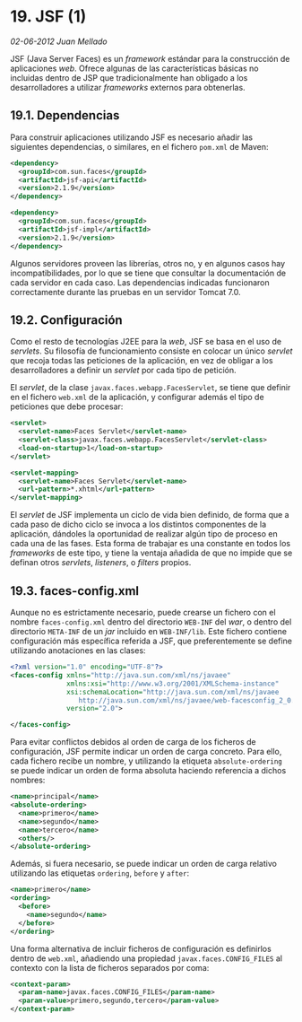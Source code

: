 # 19. JSF (1)

_02-06-2012_ _Juan Mellado_

JSF (Java Server Faces) es un _framework_ estándar para la construcción de aplicaciones _web_. Ofrece algunas de las características básicas no incluidas dentro de JSP que tradicionalmente han obligado a los desarrolladores a utilizar _frameworks_ externos para obtenerlas.

## 19.1. Dependencias

Para construir aplicaciones utilizando JSF es necesario añadir las siguientes dependencias, o similares, en el fichero ```pom.xml``` de Maven:

```xml
<dependency>
  <groupId>com.sun.faces</groupId>
  <artifactId>jsf-api</artifactId>
  <version>2.1.9</version>
</dependency>

<dependency>
  <groupId>com.sun.faces</groupId>
  <artifactId>jsf-impl</artifactId>
  <version>2.1.9</version>
</dependency>
```

Algunos servidores proveen las librerías, otros no, y en algunos casos hay incompatibilidades, por lo que se tiene que consultar la documentación de cada servidor en cada caso. Las dependencias indicadas funcionaron correctamente durante las pruebas en un servidor Tomcat 7.0.

## 19.2. Configuración

Como el resto de tecnologías J2EE para la _web_, JSF se basa en el uso de _servlets_. Su filosofía de funcionamiento consiste en colocar un único _servlet_ que recoja todas las peticiones de la aplicación, en vez de obligar a los desarrolladores a definir un _servlet_ por cada tipo de petición.

El _servlet_, de la clase ```javax.faces.webapp.FacesServlet```, se tiene que definir en el fichero ```web.xml``` de la aplicación, y configurar además el tipo de peticiones que debe procesar:

```xml
<servlet>
  <servlet-name>Faces Servlet</servlet-name>
  <servlet-class>javax.faces.webapp.FacesServlet</servlet-class>
  <load-on-startup>1</load-on-startup>
</servlet>

<servlet-mapping>
  <servlet-name>Faces Servlet</servlet-name>
  <url-pattern>*.xhtml</url-pattern>
</servlet-mapping>
```

El _servlet_ de JSF implementa un ciclo de vida bien definido, de forma que a cada paso de dicho ciclo se invoca a los distintos componentes de la aplicación, dándoles la oportunidad de realizar algún tipo de proceso en cada una de las fases. Esta forma de trabajar es una constante en todos los _frameworks_ de este tipo, y tiene la ventaja añadida de que no impide que se definan otros _servlets_, _listeners_, o _filters_ propios.

## 19.3. faces-config.xml

Aunque no es estrictamente necesario, puede crearse un fichero con el nombre ```faces-config.xml``` dentro del directorio ```WEB-INF``` del _war_, o dentro del directorio ```META-INF``` de un _jar_ incluido en ```WEB-INF/lib```. Este fichero contiene configuración más específica referida a JSF, que preferentemente se define utilizando anotaciones en las clases:

```xml
<?xml version="1.0" encoding="UTF-8"?>
<faces-config xmlns="http://java.sun.com/xml/ns/javaee" 
              xmlns:xsi="http://www.w3.org/2001/XMLSchema-instance"
              xsi:schemaLocation="http://java.sun.com/xml/ns/javaee
                 http://java.sun.com/xml/ns/javaee/web-facesconfig_2_0.xsd"
              version="2.0">

</faces-config>
```

Para evitar conflictos debidos al orden de carga de los ficheros de configuración, JSF permite indicar un orden de carga concreto. Para ello, cada fichero recibe un nombre, y utilizando la etiqueta ```absolute-ordering``` se puede indicar un orden de forma absoluta haciendo referencia a dichos nombres:

```xml
<name>principal</name>
<absolute-ordering>
  <name>primero</name>
  <name>segundo</name>
  <name>tercero</name>
  <others/>
</absolute-ordering>
```

Además, si fuera necesario, se puede indicar un orden de carga relativo utilizando las etiquetas ```ordering```, ```before``` y ```after```:

```xml
<name>primero</name>
<ordering>
  <before>
    <name>segundo</name>
  </before>
</ordering>
```

Una forma alternativa de incluir ficheros de configuración es definirlos dentro de ```web.xml```, añadiendo una propiedad ```javax.faces.CONFIG_FILES``` al contexto con la lista de ficheros separados por coma:

```xml
<context-param>
  <param-name>javax.faces.CONFIG_FILES</param-name>
  <param-value>primero,segundo,tercero</param-value>
</context-param>
```
